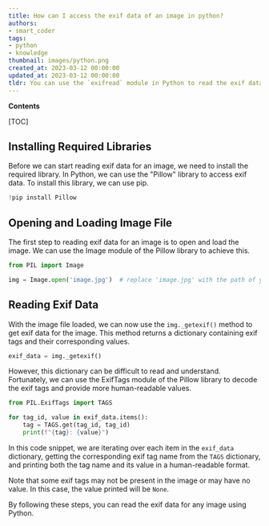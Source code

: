 ```yaml
---
title: How can I access the exif data of an image in python?
authors:
- smart_coder
tags:
- python
- knowledge
thumbnail: images/python.png
created_at: 2023-03-12 00:00:00
updated_at: 2023-03-12 00:00:00
tldr: You can use the `exifread` module in Python to read the exif data for an image.
---
```


**Contents**

[TOC]

## Installing Required Libraries

Before we can start reading exif data for an image, we need to install the required library. In Python, we can use the "Pillow" library to access exif data. To install this library, we can use pip. 

```python
!pip install Pillow
```


## Opening and Loading Image File

The first step to reading exif data for an image is to open and load the image. We can use the Image module of the Pillow library to achieve this.

```python
from PIL import Image

img = Image.open('image.jpg')  # replace 'image.jpg' with the path of your image file
```


## Reading Exif Data

With the image file loaded, we can now use the `img._getexif()` method to get exif data for the image. This method returns a dictionary containing exif tags and their corresponding values.

```python
exif_data = img._getexif()
```

However, this dictionary can be difficult to read and understand. Fortunately, we can use the ExifTags module of the Pillow library to decode the exif tags and provide more human-readable values.

```python
from PIL.ExifTags import TAGS

for tag_id, value in exif_data.items():
    tag = TAGS.get(tag_id, tag_id)
    print(f"{tag}: {value}")
```

In this code snippet, we are iterating over each item in the `exif_data` dictionary, getting the corresponding exif tag name from the `TAGS` dictionary, and printing both the tag name and its value in a human-readable format. 

Note that some exif tags may not be present in the image or may have no value. In this case, the value printed will be `None`.

By following these steps, you can read the exif data for any image using Python.
